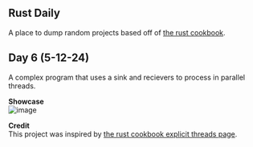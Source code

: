 ## Rust Daily
A place to dump random projects based off of [the rust cookbook](https://rust-lang-nursery.github.io/rust-cookbook/).  

## Day 6 (5-12-24)
A complex program that uses a sink and recievers to process in parallel threads.  

**Showcase**  
![image](https://github.com/sstock2005/rust-daily/assets/144393153/e6a04d25-7eaf-4fa1-9795-769d76f260f5)


**Credit**  
This project was inspired by [the rust cookbook explicit threads page](https://rust-lang-nursery.github.io/rust-cookbook/concurrency/threads.html#create-a-parallel-pipeline).

